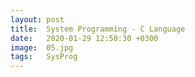 ```yaml
---
layout: post
title:  System Programming - C Language
date:   2020-01-29 12:50:30 +0300
image:  05.jpg
tags:   SysProg
---
```

